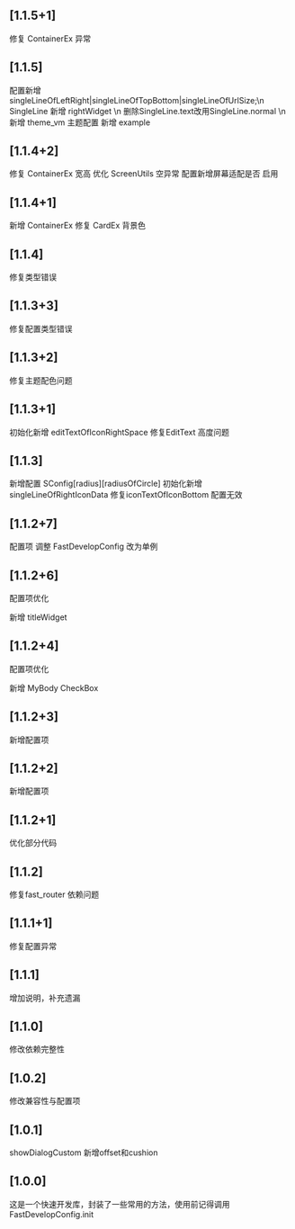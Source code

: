 ## [1.1.5+1]
修复 ContainerEx 异常

## [1.1.5]
配置新增 singleLineOfLeftRight|singleLineOfTopBottom|singleLineOfUrlSize;\n
SingleLine 新增 rightWidget \n
删除SingleLine.text改用SingleLine.normal \n
新增 theme_vm 主题配置
新增 example

## [1.1.4+2]
修复 ContainerEx 宽高
优化 ScreenUtils 空异常
配置新增屏幕适配是否 启用

## [1.1.4+1]
新增 ContainerEx
修复 CardEx 背景色

## [1.1.4]
修复类型错误

## [1.1.3+3]
修复配置类型错误

## [1.1.3+2]
修复主题配色问题

## [1.1.3+1]
初始化新增 editTextOfIconRightSpace
修复EditText 高度问题

## [1.1.3]
新增配置 SConfig[radius][radiusOfCircle]
初始化新增 singleLineOfRightIconData
修复iconTextOfIconBottom 配置无效

## [1.1.2+7]
配置项 调整 FastDevelopConfig 改为单例

## [1.1.2+6]
配置项优化

新增 titleWidget

## [1.1.2+4]
配置项优化

新增 MyBody CheckBox

## [1.1.2+3]
新增配置项

## [1.1.2+2]
新增配置项

## [1.1.2+1]
优化部分代码

## [1.1.2]
修复fast_router 依赖问题

## [1.1.1+1]
修复配置异常

## [1.1.1]
增加说明，补充遗漏

## [1.1.0]
修改依赖完整性

## [1.0.2]
修改兼容性与配置项

## [1.0.1]
showDialogCustom 新增offset和cushion

## [1.0.0]
这是一个快速开发库，封装了一些常用的方法，使用前记得调用 FastDevelopConfig.init
